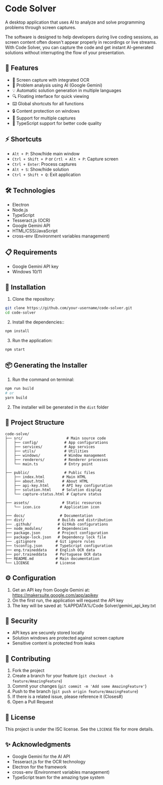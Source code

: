 # Code Solver

A desktop application that uses AI to analyze and solve programming problems through screen captures.

The software is designed to help developers during live coding sessions, as screen content often doesn't appear properly in recordings or live streams. With Code Solver, you can capture the code and get instant AI-generated solutions without interrupting the flow of your presentation.

## 🚀 Features

- 📸 Screen capture with integrated OCR
- 🤖 Problem analysis using AI (Google Gemini)
- 💡 Automatic solution generation in multiple languages
- 🔍 Floating interface for quick viewing
- ⌨️ Global shortcuts for all functions
- 🔒 Content protection on windows
- 🎯 Support for multiple captures
- 📝 TypeScript support for better code quality

## ⚡ Shortcuts

- `Alt + P`: Show/hide main window  
- `Ctrl + Shift + P` or `Crtl + Alt + P`: Capture screen  
- `Ctrl + Enter`: Process captures
- `Alt + S`: Show/hide solution  
- `Ctrl + Shift + Q`: Exit application  

## 🛠️ Technologies

- Electron  
- Node.js  
- TypeScript
- Tesseract.js (OCR)  
- Google Gemini API  
- HTML/CSS/JavaScript
- cross-env (Environment variables management)

## 📋 Requirements

- Google Gemini API key  
- Windows 10/11

## 🔧 Installation

1. Clone the repository:
```bash
git clone https://github.com/your-username/code-solver.git
cd code-solver
```

2. Install the dependencies::
```bash
npm install
```

3. Run the application:
```bash
npm start
```

## 📦 Generating the Installer

1. Run the command on terminal:
```bash
npm run build
# or
yarn build
```

2. The installer will be generated in the `dist` folder

## 📁 Project Structure

```
code-solve/
├── src/                    # Main source code
│   ├── config/            # App configurations
│   ├── services/          # App services
│   ├── utils/             # Utilities
│   ├── windows/           # Window management
│   ├── renderers/         # Renderer processes
│   └── main.ts            # Entry point
│
├── public/                # Public files
│   ├── index.html        # Main HTML
│   ├── about.html        # About HTML
│   ├── api-key.html      # API key configuration
│   ├── solution.html     # Solution display
│   └── capture-status.html # Capture status
│
├── assets/               # Static resources
│   └── icon.ico         # Application icon
│
├── docs/                # Documentation
├── dist/               # Builds and distribution
├── .github/            # GitHub configurations
├── node_modules/       # Dependencies
├── package.json        # Project configuration
├── package-lock.json   # Dependency lock file
├── .gitignore         # Git ignore rules
├── tsconfig.json      # TypeScript configuration
├── eng.traineddata    # English OCR data
├── por.traineddata    # Portuguese OCR data
├── README.md          # Main documentation
└── LICENSE            # License
```

## ⚙️ Configuration

1. Get an API key from Google Gemini at: https://makersuite.google.com/app/apikey
2. On the first run, the application will request the API key
3. The key will be saved at: %APPDATA%/Code Solver/gemini_api_key.txt

## 🔐 Security

- API keys are securely stored locally
- Solution windows are protected against screen capture
- Sensitive content is protected from leaks

## 🤝 Contributing

1. Fork the project
2. Create a branch for your feature (`git checkout -b feature/AmazingFeature`)
3. Commit your changes (`git commit -m 'Add some AmazingFeature'`)
4. Push to the branch (`git push origin feature/AmazingFeature`)
5. If there is a related issue, please reference it (Closes#)
6. Open a Pull Request

## 📝 License

This project is under the ISC license. See the `LICENSE` file for more details.

## ✨ Acknowledgments

- Google Gemini for the AI API
- Tesseract.js for the OCR technology
- Electron for the framework
- cross-env (Environment variables management)
- TypeScript team for the amazing type system
